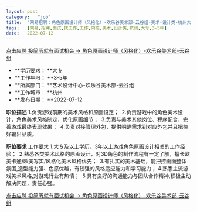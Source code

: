 ```yaml
---
layout:	post
category:	"job"
title:	"网易招聘：角色原画设计师（风格化）-欢乐谷美术部-云谷组-美术-设计类-杭州大专3-5年"
tags:	[网易,招聘,面试,找工作,工作,内推,美术,设计类,杭州,大专,3-5年]
date:	2022-07-12
---
```


[点击应聘 投简历就有面试机会 -> 角色原画设计师（风格化）-欢乐谷美术部-云谷组](http://mobile.bole.netease.com/bole/boleDetail?id=39034&employeeId=346f03c3cda5f04c&key=all)



- **学历要求： **大专
- **工作年限： **3-5年
- **所属部门： **艺术设计中心-欢乐谷美术部-云谷组
- **工作城市： **杭州
- **发布日期： **2022-07-12



**职位描述**
1.负责游戏前期的美术风格和原画设定； 
2.负责游戏中的角色美术设计，角色美术风格制定，优化原画细节；
 3.负责与美术其他岗位、程序配合，完善游戏最终表现效果；
 4.负责对接管理外包，提供明确需求到对应外包并且把控好输出品质。



**职位要求**
工作要求
1.大专及以上学历，3年以上游戏角色原画设计相关的工作经验； 
2.熟悉各类美术风格的原画设计，对3D角色的制作流程有一定了解，擅长欧美卡通/欧美写实/风格化美术风格优先；
 3.有扎实的美术基础，能把控画面整体氛围,造型能力强、色感优越，有较强的风格适应能力和学习能力；
4.熟悉主流游戏美术风格,对游戏行业有热情； 
5.具有良好的沟通能力与团队合作精神,积极主动解决问题，责任心强。



[点击应聘 投简历就有面试机会 -> 角色原画设计师（风格化）-欢乐谷美术部-云谷组](http://mobile.bole.netease.com/bole/boleDetail?id=39034&employeeId=346f03c3cda5f04c&key=all)